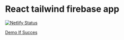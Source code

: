 # React tailwind firebase app

[![Netlify Status](https://api.netlify.com/api/v1/badges/425fa864-2475-434e-b9c4-fb0d298a5837/deploy-status)](https://app.netlify.com/sites/yelp-camp-codewell-challenge/deploys)

[Demo If Succes](https://61ae797c6bd1de0008e88c7f--yelp-camp-codewell-challenge.netlify.app/)
